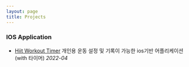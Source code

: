 ```yaml
---
layout: page
title: Projects
---
```




### IOS Application
- [Hiit Workout Timer](https://github.com/dangalee/HiiTWorkoutTrainer-IOS) 개인용 운동 설정 및 기록이 가능한 ios기반 어플리케이션 (with 타이머) *2022-04*
